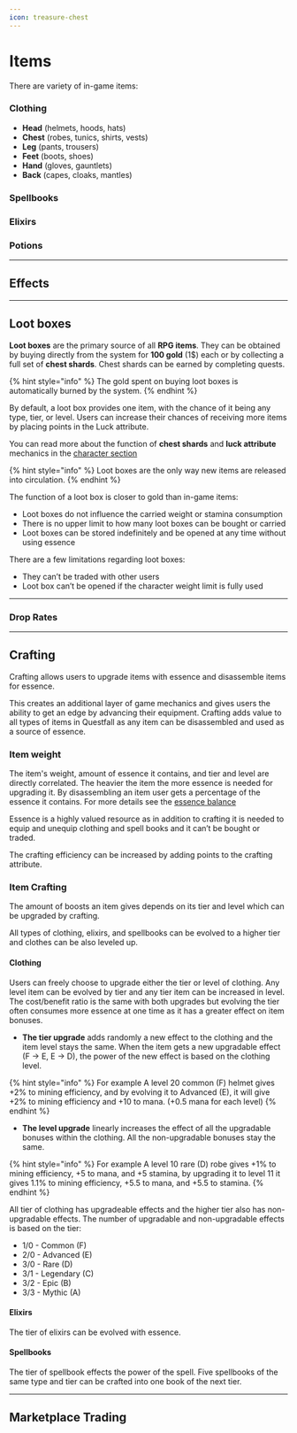 ```yaml
---
icon: treasure-chest
---
```


# Items

There are variety of in-game items:

### Clothing

* **Head** (helmets, hoods, hats)
* **Chest** (robes, tunics, shirts, vests)
* **Leg** (pants, trousers)
* **Feet** (boots, shoes)
* **Hand** (gloves, gauntlets)
* **Back** (capes, cloaks, mantles) 

### Spellbooks

### Elixirs

### Potions

***

## Effects

***

## Loot boxes

**Loot boxes** are the primary source of all **RPG items**. They can be obtained by buying directly from the system for **100 gold** (1$) each or by collecting a full set of **chest shards**. Chest shards can be earned by completing quests.

{% hint style="info" %}
The gold spent on buying loot boxes is automatically burned by the system.
{% endhint %}

By default, a loot box provides one item, with the chance of it being any type, tier, or level. Users can increase their chances of receiving more items by placing points in the Luck attribute. 

You can read more about the function of **chest shards** and **luck attribute** mechanics in the [character section](character.md)

{% hint style="info" %}
Loot boxes are the only way new items are released into circulation. 
{% endhint %}

The function of a loot box is closer to gold than in-game items:

*  Loot boxes do not influence the carried weight or stamina consumption
*  There is no upper limit to how many loot boxes can be bought or carried
*  Loot boxes can be stored indefinitely and be opened at any time without using essence

There are a few limitations regarding loot boxes:

*  They can’t be traded with other users
*  Loot box can’t be opened if the character weight limit is fully used

***

### Drop Rates

***

## Crafting

Crafting allows users to upgrade items with essence and disassemble items for essence.

This creates an additional layer of game mechanics and gives users the ability to get an edge by advancing their equipment. Crafting adds value to all types of items in Questfall as any item can be disassembled and used as a source of essence.

### Item weight

The item's weight, amount of essence it contains, and tier and level are directly correlated. The heavier the item the more essence is needed for upgrading it. By disassembling an item user gets a percentage of the essence it contains.
For more details see the [essence balance](character.md)

Essence is a highly valued resource as in addition to crafting it is needed to equip and unequip clothing and spell books and it can’t be bought or traded.

The crafting efficiency can be increased by adding points to the crafting attribute.

### Item Crafting

The amount of boosts an item gives depends on its tier and level which can be upgraded by crafting.

All types of clothing, elixirs, and spellbooks can be evolved to a higher tier and clothes can be also leveled up.

#### Clothing

Users can freely choose to upgrade either the tier or level of clothing. Any level item can be evolved by tier and any tier item can be increased in level. The cost/benefit ratio is the same with both upgrades but evolving the tier often consumes more essence at one time as it has a greater effect on item bonuses. 

* **The tier upgrade** adds randomly a new effect to the clothing and the item level stays the same. When the item gets a new upgradable effect (F -> E, E -> D), the power of the new effect is based on the clothing level.

{% hint style="info" %}
For example A level 20 common (F) helmet gives +2% to mining efficiency, and by evolving it to Advanced (E), it will give +2% to mining efficiency and +10 to mana. (+0.5 mana for each level)
{% endhint %}

* **The level upgrade** linearly increases the effect of all the upgradable bonuses within the clothing. All the non-upgradable bonuses stay the same. 

{% hint style="info" %}
For example A level 10 rare (D) robe gives +1% to mining efficiency, +5 to mana, and +5 stamina, by upgrading it to level 11 it gives 1.1% to mining efficiency, +5.5 to mana, and +5.5 to stamina. 
{% endhint %}

All tier of clothing has upgradeable effects and the higher tier also has non-upgradable effects. The number of upgradable and non-upgradable effects is based on the tier:

*  1/0 - Common (F) 	
*  2/0 - Advanced (E) 	
*  3/0 - Rare (D) 	
*  3/1 - Legendary (C) 	
*  3/2 - Epic (B) 	
*  3/3 - Mythic (A) 	


#### Elixirs

The tier of elixirs can be evolved with essence.

#### Spellbooks

The tier of spellbook effects the power of the spell.
Five spellbooks of the same type and tier can be crafted into one book of the next tier. 

***

## Marketplace Trading